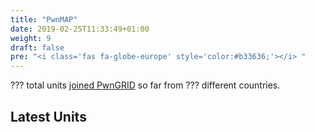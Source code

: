 ```yaml
---
title: "PwnMAP"
date: 2019-02-25T11:33:49+01:00
weight: 9
draft: false
pre: "<i class='fas fa-globe-europe' style='color:#b33636;'></i> "
---
```


<span id="unitstotal">???</span> total units <a href="/configuration/#set-your-pwngrid-preferences">joined PwnGRID</a> so far from <span id="unitscountries">???</span> different countries.

<div id="unitsmap"></div>

## Latest Units

<ul id="unitslist"></ul>